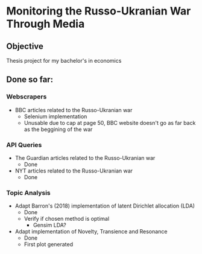 # Monitoring the Russo-Ukranian War Through Media

## Objective
Thesis project for my bachelor's in economics

## Done so far:
### Webscrapers
- BBC articles related to the Russo-Ukranian war
    - Selenium implementation
    - Unusable due to cap at page 50, BBC website doesn't go as far back as the beggining of the war

### API Queries
- The Guardian articles related to the Russo-Ukranian war
    - Done
- NYT articles related to the Russo-Ukranian war
    - Done

### Topic Analysis
- Adapt Barron's (2018) implementation of latent Dirichlet allocation (LDA)
    - Done
    - Verify if chosen method is optimal
        - Gensim LDA?
- Adapt implementation of Novelty, Transience and Resonance
    - Done
    - First plot generated
